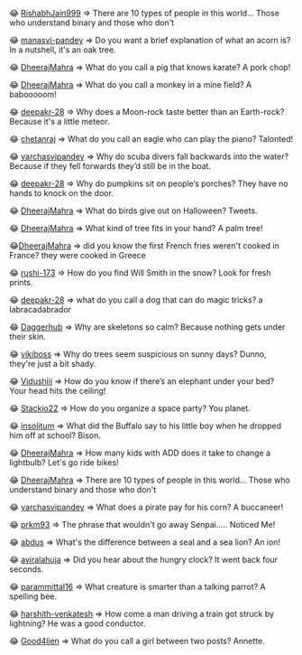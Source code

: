 😂 [RishabhJain999](https://github.com/RishabhJain999)  => There are 10 types of people in this world... Those who understand binary and those who don't

 😂 [manasvi-pandey](https://github.com/manasvi-pandey)  => Do you want a brief explanation of what an acorn is? In a nutshell, it's an oak tree.

 😂 [DheerajMahra](https://github.com/DheerajMahra)  => What do you call a pig that knows karate? A pork chop!

 😂 [DheerajMahra](https://github.com/DheerajMahra)  => What do you call a monkey in a mine field? A babooooom!

 😂 [deepakr-28](https://github.com/deepakr-28)  => Why does a Moon-rock taste better than an Earth-rock? Because it's a little meteor.

 😂 [chetanraj](https://github.com/chetanraj)  => What do you call an eagle who can play the piano? Talonted!

😂 [varchasvipandey](https://github.com/varchasvipandey)  => Why do scuba divers fall backwards into the water? Because if they fell forwards they’d still be in the boat.

😂 [deepakr-28](https://github.com/deepakr-28)  => Why do pumpkins sit on people’s porches? They have no hands to knock on the door.

😂 [DheerajMahra](https://github.com/DheerajMahra)  => What do birds give out on Halloween? Tweets.

😂 [DheerajMahra](https://github.com/DheerajMahra) => What kind of tree fits in your hand? A palm tree!

😂[DheerajMahra](https://github.com/DheerajMahra)  => did you know the first French fries weren't cooked in France? they were cooked in Greece 

😂 [rushi-173](https://github.com/rushi-173) => How do you find Will Smith in the snow? Look for fresh prints.

😂 [deepakr-28](https://github.com/deepakr-28) => what do you call a dog that can do magic tricks? a labracadabrador

😂 [Daggerhub](https://github.com/Daggerhub) => Why are skeletons so calm? Because nothing gets under their skin.

😂 [vikiboss](https://github.com/vikiboss) => Why do trees seem suspicious on sunny days? Dunno, they're just a bit shady.

😂 [Vidushiii](https://github.com/Vidushiii) => How do you know if there’s an elephant under your bed? Your head hits the ceiling!

😂 [Stackio22](https://github.com/Stackio22) => How do you organize a space party? You planet.

😂 [insolitum](https://github.com/insolitum) => What did the Buffalo say to his little boy when he dropped him off at school? Bison.

😂 [DheerajMahra](https://github.com/DheerajMahra) => How many kids with ADD does it take to change a lightbulb? Let's go ride bikes!

😂 [DheerajMahra](https://github.com/DheerajMahra) => There are 10 types of people in this world... Those who understand binary and those who don't

😂 [varchasvipandey](https://github.com/varchasvipandey) => What does a pirate pay for his corn? A buccaneer!

😂 [prkm93](https://github.com/prkm93) => The phrase that wouldn't go away Senpai..... Noticed Me!

😂 [abdus](https://github.com/abdus) => What's the difference between a seal and a sea lion? An ion!

😂 [aviralahuja](https://github.com/aviralahuja) => Did you hear about the hungry clock? It went back four seconds.

😂 [parammittal16](https://github.com/parammittal16) => What creature is smarter than a talking parrot? A spelling bee.

😂 [harshith-venkatesh](https://github.com/harshith-venkatesh ) => How come a man driving a train got struck by lightning? He was a good conductor.

😂 [Good4lien](https://github.com/Good4lien) => What do you call a girl between two posts? Annette.
